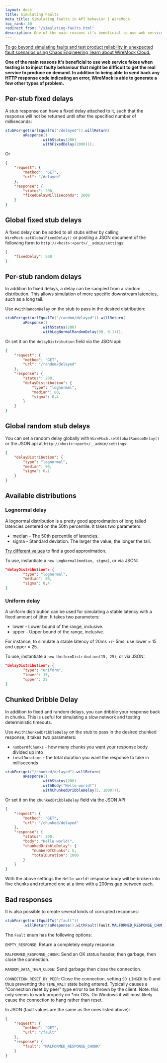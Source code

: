 ```yaml
---
layout: docs
title: Simulating Faults
meta_title: Simulating faults in API behavior | WireMock
toc_rank: 80
redirect_from: "/simulating-faults.html"
description: One of the main reasons it’s beneficial to use web service fakes when testing is to inject faulty behaviour that might be difficult to get the real service to produce on demand.
---
```


<div class="cloud-callout"><a href="https://www.wiremock.io?utm_source=oss-docs&utm_medium=oss-docs&utm_campaign=cloud-callouts&utm_id=cloud-callouts&utm_term=cloud-callouts" target="_BLANK">To go beyond simulating faults and test product reliability in unexpected fault scenarios using Chaos Engineering, learn about WireMock Cloud.</a></div>

**One of the main reasons it's beneficial to use web service fakes when
testing is to inject faulty behaviour that might be difficult to get the
real service to produce on demand. In addition to being able to send
back any HTTP response code indicating an error, WireMock is able to
generate a few other types of problem.**

## Per-stub fixed delays

A stub response can have a fixed delay attached to it, such that the
response will not be returned until after the specified number of
milliseconds:

```java
stubFor(get(urlEqualTo("/delayed")).willReturn(
        aResponse()
                .withStatus(200)
                .withFixedDelay(2000)));
```

Or

```json
{
    "request": {
        "method": "GET",
        "url": "/delayed"
    },
    "response": {
        "status": 200,
        "fixedDelayMilliseconds": 2000
    }
}
```

## Global fixed stub delays

A fixed delay can be added to all stubs either by calling
`WireMock.setGlobalFixedDelay()` or posting a JSON document of the
following form to `http://<host>:<port>/__admin/settings`:

```json
{
    "fixedDelay": 500
}
```

## Per-stub random delays

In addition to fixed delays, a delay can be sampled from a random
distribution. This allows simulation of more specific downstream
latencies, such as a long tail.

Use `#withRandomDelay` on the stub to pass in the desired distribution:

```java
stubFor(get(urlEqualTo("/random/delayed")).willReturn(
        aResponse()
                .withStatus(200)
                .withLogNormalRandomDelay(90, 0.1)));
```

Or set it on the `delayDistribution` field via the JSON api:

```json
{
    "request": {
        "method": "GET",
        "url": "/random/delayed"
    },
    "response": {
        "status": 200,
        "delayDistribution": {
            "type": "lognormal",
            "median": 80,
            "sigma": 0.4
        }
    }
}
```

## Global random stub delays

You can set a random delay globally with
`WireMock.setGlobalRandomDelay()` or the JSON api at
`http://<host>:<port>/__admin/settings`:

```json
{
    "delayDistribution": {
        "type": "lognormal",
        "median": 90,
        "sigma": 0.1
    }
}
```

## Available distributions

### Lognormal delay

A lognormal distribution is a pretty good approximation of long tailed
latencies centered on the 50th percentile. It takes two parameters:

-   median - The 50th percentile of latencies.
-   sigma - Standard deviation. The larger the value, the longer
    the tail.

[Try different
values](https://www.wolframalpha.com/input/?i=lognormaldistribution%28log%2890%29%2C+0.4%29)
to find a good approximation.

To use, instantiate a `new LogNormal(median, sigma)`, or via JSON:

```json
"delayDistribution": {
        "type": "lognormal",
        "median": 80,
        "sigma": 0.4
}
```

### Uniform delay

A uniform distribution can be used for simulating a stable latency with
a fixed amount of jitter. It takes two parameters:

-   lower - Lower bound of the range, inclusive.
-   upper - Upper bound of the range, inclusive.

For instance, to simulate a stable latency of 20ms +/- 5ms, use lower =
15 and upper = 25.

To use, instantiate a `new UniformDistribution(15, 25)`, or via JSON:

```json
"delayDistribution": {
        "type": "uniform",
        "lower": 15,
        "upper": 25
}
```

## Chunked Dribble Delay

In addition to fixed and random delays, you can dribble your response back in chunks.
This is useful for simulating a slow network and testing deterministic timeouts.

Use `#withChunkedDribbleDelay` on the stub to pass in the desired chunked response, it takes two parameters:

-   `numberOfChunks` - how many chunks you want your response body divided up into
-   `totalDuration` - the total duration you want the response to take in milliseconds

```java
stubFor(get("/chunked/delayed").willReturn(
        aResponse()
                .withStatus(200)
                .withBody("Hello world!")
                .withChunkedDribbleDelay(5, 1000)));
```

Or set it on the `chunkedDribbleDelay` field via the JSON API:

```json
{
    "request": {
        "method": "GET",
        "url": "/chunked/delayed"
    },
    "response": {
        "status": 200,
        "body": "Hello world!",
        "chunkedDribbleDelay": {
            "numberOfChunks": 5,
            "totalDuration": 1000
        }
    }
}
```

With the above settings the `Hello world!` response body will be broken into
five chunks and returned one at a time with a 200ms gap between each.

## Bad responses

It is also possible to create several kinds of corrupted responses:

```java
stubFor(get(urlEqualTo("/fault"))
        .willReturn(aResponse().withFault(Fault.MALFORMED_RESPONSE_CHUNK)));
```

The `Fault` enum has the following options:

`EMPTY_RESPONSE`: Return a completely empty response.

`MALFORMED_RESPONSE_CHUNK`: Send an OK status header, then garbage, then
close the connection.

`RANDOM_DATA_THEN_CLOSE`: Send garbage then close the connection.

`CONNECTION_RESET_BY_PEER`: Close the connection, setting `SO_LINGER` to 0 and thus preventing the `TIME_WAIT` state being entered.
Typically causes a "Connection reset by peer" type error to be thrown by the client. Note: this only seems to work properly on \*nix OSs. On Windows it will most likely cause the connection to hang rather
than reset.

In JSON (fault values are the same as the ones listed above):

```json
{
    "request": {
        "method": "GET",
        "url": "/fault"
    },
    "response": {
        "fault": "MALFORMED_RESPONSE_CHUNK"
    }
}
```
